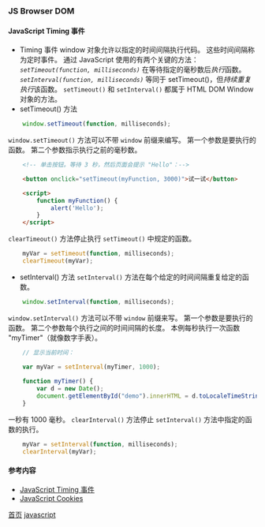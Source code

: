### JS Browser DOM

#### JavaScript Timing 事件
* Timing 事件
window 对象允许以指定的时间间隔执行代码。
这些时间间隔称为定时事件。
通过 JavaScript 使用的有两个关键的方法：
*`setTimeout(function, milliseconds)`*
在等待指定的毫秒数后*执行*函数。
*`setInterval(function, milliseconds)`*
等同于 setTimeout()，但*持续重复执行*该函数。
`setTimeout()` 和 `setInterval()` 都属于 HTML DOM Window 对象的方法。
* setTimeout() 方法

```javascript
    window.setTimeout(function, milliseconds);
```

`window.setTimeout()` 方法可以不带 `window` 前缀来编写。
第一个参数是要执行的函数。
第二个参数指示执行之前的毫秒数。

```html
    <!-- 单击按钮。等待 3 秒，然后页面会提示 "Hello"：-->

    <button onclick="setTimeout(myFunction, 3000)">试一试</button>

    <script>
        function myFunction() {
            alert('Hello');
        }
    </script>
```

`clearTimeout()` 方法停止执行 `setTimeout()` 中规定的函数。

```javascript
    myVar = setTimeout(function, milliseconds);
    clearTimeout(myVar);
```

* setInterval() 方法
`setInterval()` 方法在每个给定的时间间隔重复给定的函数。

```javascript
    window.setInterval(function, milliseconds);
```

`window.setInterval()` 方法可以不带 `window` 前缀来写。
第一个参数是要执行的函数。
第二个参数每个执行之间的时间间隔的长度。
本例每秒执行一次函数 "myTimer"（就像数字手表）。

```javascript
    // 显示当前时间：

    var myVar = setInterval(myTimer, 1000);
    
    function myTimer() {
        var d = new Date();
        document.getElementById("demo").innerHTML = d.toLocaleTimeString();
    }
```

一秒有 1000 毫秒。
`clearInterval()` 方法停止 `setInterval()` 方法中指定的函数的执行。

```javascript
    myVar = setInterval(function, milliseconds);
    clearInterval(myVar);
```

#### 参考内容
* [JavaScript Timing 事件](https://www.w3school.com.cn/js/js_timing.asp)
* [JavaScript Cookies](https://www.w3school.com.cn/js/js_cookies.asp)


[首页](../../README.md) [javascript](javascript.md)
